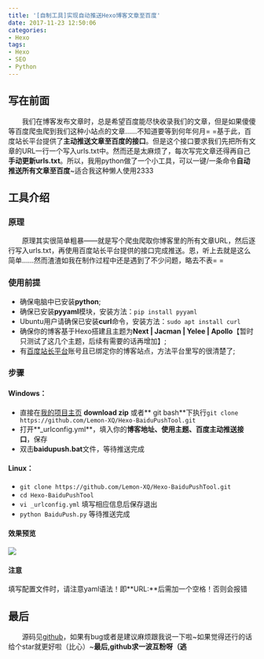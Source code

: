 ```yaml
---
title: '[自制工具]实现自动推送Hexo博客文章至百度'
date: 2017-11-23 12:50:06
categories:
- Hexo
tags:
- Hexo
- SEO
- Python
---
```

## 写在前面
　　我们在博客发布文章时，总是希望百度能尽快收录我们的文章，但是如果傻傻等百度爬虫爬到我们这种小站点的文章……不知道要等到何年何月= =基于此，百度站长平台提供了**主动推送文章至百度的接口**。但是这个接口要求我们先把所有文章的URL一行一个写入urls.txt中。然而还是太麻烦了，每次写完文章还得再自己**手动更新urls.txt**。所以，我用python做了一个小工具，可以一键/一条命令**自动推送所有文章至百度**~适合我这种懒人使用2333
<!--more-->
## 工具介绍
### 原理
　　原理其实很简单粗暴——就是写个爬虫爬取你博客里的所有文章URL，然后逐行写入urls.txt，再使用百度站长平台提供的接口完成推送。恩，听上去就是这么简单……然而渣渣如我在制作过程中还是遇到了不少问题，略去不表= =
### 使用前提
- 确保电脑中已安装**python**;
- 确保已安装**pyyaml**模块，安装方法：`pip install pyyaml`
- Ubuntu用户请确保已安装**curl**命令，安装方法：`sudo apt install curl`
- 确保你的博客基于Hexo搭建且主题为**Next | Jacman | Yelee | Apollo**【暂时只测试了这几个主题，后续有需要的话再增加】;
- 有[百度站长平台](http://ziyuan.baidu.com/linksubmit/index)账号且已绑定你的博客站点，方法平台里写的很清楚了;

### 步骤
#### Windows：
- 直接在[我的项目主页](https://github.com/Lemon-XQ/Hexo-BaiduPushTool) **download zip** 或者** git bash**下执行`git clone https://github.com/Lemon-XQ/Hexo-BaiduPushTool.git`
- 打开**_urlconfig.yml**，填入你的**博客地址、使用主题、百度主动推送接口**，保存
- 双击**baidupush.bat**文件，等待推送完成

#### Linux：
- `git clone https://github.com/Lemon-XQ/Hexo-BaiduPushTool.git`
- `cd Hexo-BaiduPushTool`
- `vi _urlconfig.yml` 填写相应信息后保存退出
- `python BaiduPush.py` 等待推送完成

#### 效果预览
![](http://okwl1c157.bkt.clouddn.com/baidupush_linux.png)
#### 注意
填写配置文件时，请注意yaml语法！即**URL:**后需加一个空格！否则会报错
## 最后
　　源码见[github](https://github.com/Lemon-XQ/Hexo-BaiduPushTool)，如果有bug或者是建议麻烦跟我说一下啦~如果觉得还行的话给个star就更好啦（比心）~**最后,github求一波互粉呀（逃**